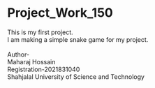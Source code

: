 # Project_Work_150
This is my first project.</br>
I am making a simple snake game for my project.</br>
</br>
Author-</br>
Maharaj Hossain</br>
Registration-2021831040</br>
Shahjalal University of Science and Technology
    
